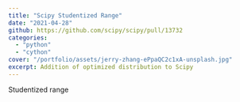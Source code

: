```yaml
---
title: "Scipy Studentized Range"
date: "2021-04-28"
github: https://github.com/scipy/scipy/pull/13732
categories:
  - "python"
  - "cython"
cover: "/portfolio/assets/jerry-zhang-ePpaQC2c1xA-unsplash.jpg"
excerpt: Addition of optimized distribution to Scipy 
---
```


Studentized range